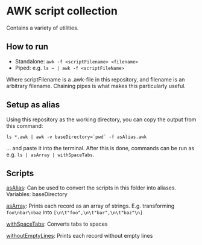 # AWK script collection

Contains a variety of utilities.

## How to run

- Standalone: `awk -f <scriptFilename> <filename>`
- Piped: e.g. `ls ~ | awk -f <scriptFileName>`

Where scriptFilename is a .awk-file in this repository, and filename is an 
arbitrary filename. Chaining pipes is what makes this particularly useful.

## Setup as alias

Using this repository as the working directory, you can copy the output from 
this command:

```
ls *.awk | awk -v baseDirectory=`pwd` -f asAlias.awk
```

... and paste it into the terminal. After this is done, commands can be run as
e.g. `ls | asArray | withSpaceTabs`.

## Scripts

[asAlias](asAlias.awk): Can be used to convert the scripts in this folder into aliases. 
Variables: baseDirectory

[asArray](asArray.awk): Prints each record as an array of strings. E.g. transforming 
`foo\nbar\nbaz` into `[\n\t"foo",\n\t"bar",\n\t"baz"\n]`

[withSpaceTabs](withSpaceTabs.awk): Converts tabs to spaces

[withoutEmptyLines](withoutEmptyLines.awk): Prints each record without empty lines
